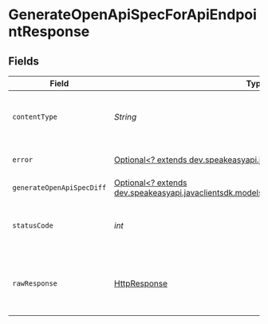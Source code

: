 # GenerateOpenApiSpecForApiEndpointResponse


## Fields

| Field                                                                                                                                      | Type                                                                                                                                       | Required                                                                                                                                   | Description                                                                                                                                |
| ------------------------------------------------------------------------------------------------------------------------------------------ | ------------------------------------------------------------------------------------------------------------------------------------------ | ------------------------------------------------------------------------------------------------------------------------------------------ | ------------------------------------------------------------------------------------------------------------------------------------------ |
| `contentType`                                                                                                                              | *String*                                                                                                                                   | :heavy_check_mark:                                                                                                                         | HTTP response content type for this operation                                                                                              |
| `error`                                                                                                                                    | [Optional<? extends dev.speakeasyapi.javaclientsdk.models.shared.Error>](../../models/shared/Error.md)                                     | :heavy_minus_sign:                                                                                                                         | Default error response                                                                                                                     |
| `generateOpenApiSpecDiff`                                                                                                                  | [Optional<? extends dev.speakeasyapi.javaclientsdk.models.shared.GenerateOpenApiSpecDiff>](../../models/shared/GenerateOpenApiSpecDiff.md) | :heavy_minus_sign:                                                                                                                         | OK                                                                                                                                         |
| `statusCode`                                                                                                                               | *int*                                                                                                                                      | :heavy_check_mark:                                                                                                                         | HTTP response status code for this operation                                                                                               |
| `rawResponse`                                                                                                                              | [HttpResponse<InputStream>](https://docs.oracle.com/en/java/javase/11/docs/api/java.net.http/java/net/http/HttpResponse.html)              | :heavy_check_mark:                                                                                                                         | Raw HTTP response; suitable for custom response parsing                                                                                    |